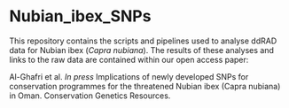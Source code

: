 # Nubian_ibex_SNPs

This repository contains the scripts and pipelines used to analyse ddRAD data for Nubian ibex (*Capra nubiana*). The results of these analyses and links to the raw data are contained within our open access paper:

Al-Ghafri et al. _In press_ Implications of newly developed SNPs for conservation programmes for the threatened Nubian ibex (Capra nubiana) in Oman. Conservation Genetics Resources.
